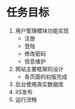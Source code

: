 # 任务目标

1. 用户管理模块功能实现
	* 注册
	* 登陆
	* 修改密码
	* 信息维护
2. 网站主要框架的设计
	* 各页面的初版完成
3. 后台使用真实数据库
4. IIS发布
5. 运行流畅
